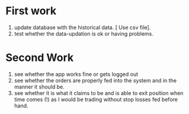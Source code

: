 # First work 
1. update database with the historical data. [ Use csv file].
2. test whether the data-updation is ok or having problems.
# Second Work
1. see whether the app works fine or gets logged out 
2. see whether the orders are properly fed into the system and in the manner it should be.
3. see whether it is what it claims to be and is able to exit position when time comes (!) as I would be trading without stop losses fed before hand.
